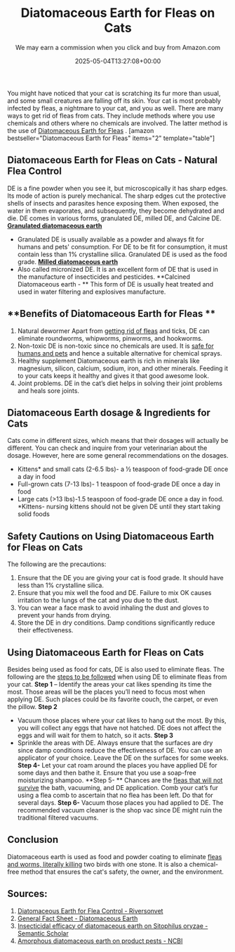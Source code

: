 ﻿---
author: We may earn a commission when you click and buy from Amazon.com
layout: post
title: Diatomaceous Earth for Fleas on Cats
date: '2025-05-04T13:27:08+00:00'
categories:
- Fleas
- Guide
tags: []
slug: /diatomaceous-earth-for-fleas-on-cats/
lastmod: 2025-05-07T12:21:26+03:00
---

You might have noticed that your cat is scratching its fur more than usual, and some small creatures are falling off its skin.
Your cat is most probably infected by fleas, a nightmare to your cat, and you as well.
There are many ways to get rid of fleas from cats.
They include methods where you use chemicals and others where no chemicals are involved. The latter method is the use of
[Diatomaceous Earth for Fleas](https://pestpolicy.com/diatomaceous-earth-for-fleas/)
.
[amazon bestseller="Diatomaceous Earth for Fleas" items="2" template="table"]
## Diatomaceous Earth for Fleas on Cats - Natural Flea Control
DE is a fine powder when you see it, but microscopically it has sharp edges. Its mode of action is purely mechanical. The sharp edges cut the protective shells of insects and parasites hence exposing them.
When exposed, the water in them evaporates, and subsequently, they become dehydrated and die. DE comes in various forms, granulated DE, milled DE, and Calcine DE.
[**Granulated diatomaceous earth**](https://pestpolicy.com/diatomaceous-earth-for-fleas-on-dogs/)
- Granulated DE is usually available as a powder and always fit for humans and pets' consumption. For DE to be fit for consumption, it must contain less than 1% crystalline silica. Granulated DE is used as the food grade.
[**Milled diatomaceous earth**](https://pestpolicy.com/does-diatomaceous-earth-kill-bed-bugs/)
- Also called micronized DE. It is an excellent form of DE that is used in the manufacture of insecticides and pesticides.
**Calcined Diatomaceous earth - **
This form of DE is usually heat treated and used in water filtering and explosives manufacture.

## **Benefits of Diatomaceous Earth for Fleas **
1. Natural dewormer
Apart from
[getting rid of fleas](https://pestpolicy.com/how-to-get-rid-of-flea-eggs-on-cats/)
and ticks, DE can eliminate roundworms, whipworms, pinworms, and hookworms.
2. Non-toxic
DE is non-toxic since no chemicals are used. It is
[safe for humans and pets](https://pestpolicy.com/pet-safe-roach-killer/)
and hence a suitable alternative for chemical sprays.
3. Healthy supplement
Diatomaceous earth is rich in minerals like magnesium, silicon, calcium, sodium, iron, and other minerals. Feeding it to your cats keeps it healthy and gives it that good awesome look.
4. Joint problems.
DE in the cat’s diet helps in solving their joint problems and heals sore joints.
## Diatomaceous Earth dosage & Ingredients for Cats
Cats come in different sizes, which means that their dosages will actually be different. You can check and inquire from your veterinarian about the dosage. However, here are some general recommendations on the dosages.
- Kittens* and small cats (2-6.5 lbs)- a ½ teaspoon of food-grade DE once a day in food
- Full-grown cats (7-13 lbs)- 1 teaspoon of food-grade DE once a day in food
- Large cats (>13 lbs)-1.5 teaspoon of food-grade DE once a day in food.
*Kittens- nursing kittens should not be given DE until they start taking solid foods
## **Safety Cautions on Using Diatomaceous Earth for Fleas on Cats**
The following are the precautions:
1. Ensure that the DE you are giving your cat is food grade. It should have less than 1% crystalline silica.
2. Ensure that you mix well the food and DE. Failure to mix OK causes irritation to the lungs of the cat and you due to the dust.
3. You can wear a face mask to avoid inhaling the dust and gloves to prevent your hands from drying.
4. Store the DE in dry conditions. Damp conditions significantly reduce their effectiveness.
## **Using Diatomaceous Earth for Fleas on Cats**
Besides being used as food for cats, DE is also used to eliminate fleas. The following are the
[steps to be followed](https://pestpolicy.com/how-to-check-for-fleas/)
when using DE to eliminate fleas from your cat.
**Step 1**
– Identify the areas your cat likes spending its time the most. Those areas will be the places you’ll need to focus most when applying DE. Such places could be its favorite couch, the carpet, or even the pillow.
**Step 2**
- Vacuum those places where your cat likes to hang out the most. By this, you will collect any eggs that have not hatched. DE does not affect the eggs and will wait for them to hatch, so it acts.
**Step 3**
- Sprinkle the areas with DE. Always ensure that the surfaces are dry since damp conditions reduce the effectiveness of DE. You can use an applicator of your choice. Leave the DE on the surfaces for some weeks.
**Step 4-**
Let your cat roam around the places you have applied DE for some days and then bathe it. Ensure that you use a soap-free moisturizing shampoo.
**Step 5- **
Chances are the
[fleas that will not survive](https://pestpolicy.com/borax-flea-killer/)
the bath, vacuuming, and DE application.
Comb your cat’s fur using a flea comb to ascertain that no flea has been left. Do that for several days.
**Step 6-**
Vacuum those places you had applied to DE. The recommended vacuum cleaner is the shop vac since DE might ruin the traditional filtered vacuums.
## **Conclusion**
Diatomaceous earth is used as food and powder coating to eliminate
[fleas and worms, literally killing](https://pestpolicy.com/does-the-dryer-kill-fleas/)
two birds with one stone. It is also a chemical-free method that ensures the cat's safety, the owner, and the environment.
## Sources:
1. [Diatomaceous Earth for Flea Control - Riversonvet](https://riversongvet.com/news/diatomaceous-earth-for-flea-control/)
2. [General Fact Sheet - Diatomaceous Earth](http://npic.orst.edu/factsheets/degen.html)
3. [Insecticidal efficacy of diatomaceous earth on Sitophilus oryzae - Semantic Scholar](https://pdfs.semanticscholar.org/ba37/75be4c3f0abac307fff1c5f7efed4db8ad3b.pdf)
4. [Amorphous diatomaceous earth on product pests - NCBI](https://www.ncbi.nlm.nih.gov/pubmed/11124378)